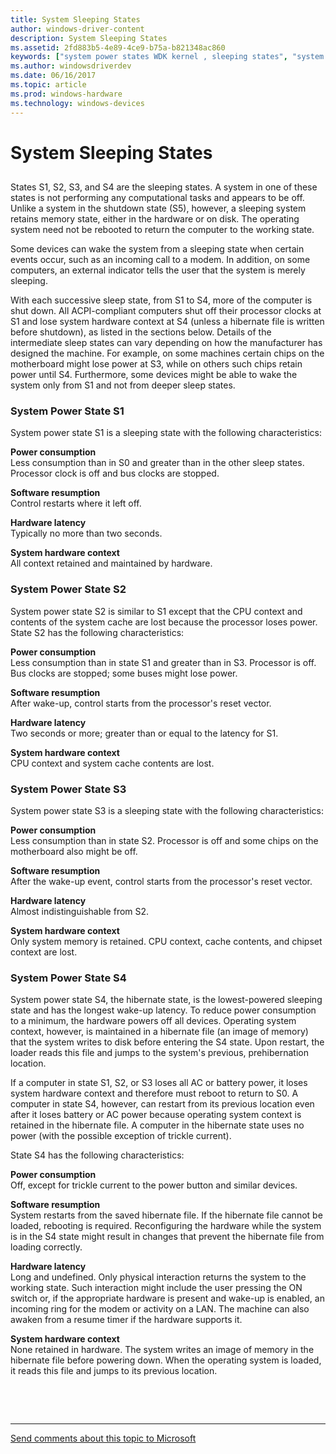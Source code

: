 ```yaml
---
title: System Sleeping States
author: windows-driver-content
description: System Sleeping States
ms.assetid: 2fd883b5-4e89-4ce9-b75a-b821348ac860
keywords: ["system power states WDK kernel , sleeping states", "system sleeping states WDK power management", "sleeping states WDK power management", "S1 WDK power management", "S2 WDK power management", "S3 WDK power management", "S4 WDK power management", "software resumption WDK power management", "resumption WDK power management", "hardware latency WDK power management", "system hardware context WDK power management", "hardware context WDK power management", "context WDK power management", "latency WDK power management"]
ms.author: windowsdriverdev
ms.date: 06/16/2017
ms.topic: article
ms.prod: windows-hardware
ms.technology: windows-devices
---
```


# System Sleeping States


## <a href="" id="ddk-system-sleeping-states-kg"></a>


States S1, S2, S3, and S4 are the sleeping states. A system in one of these states is not performing any computational tasks and appears to be off. Unlike a system in the shutdown state (S5), however, a sleeping system retains memory state, either in the hardware or on disk. The operating system need not be rebooted to return the computer to the working state.

Some devices can wake the system from a sleeping state when certain events occur, such as an incoming call to a modem. In addition, on some computers, an external indicator tells the user that the system is merely sleeping.

With each successive sleep state, from S1 to S4, more of the computer is shut down. All ACPI-compliant computers shut off their processor clocks at S1 and lose system hardware context at S4 (unless a hibernate file is written before shutdown), as listed in the sections below. Details of the intermediate sleep states can vary depending on how the manufacturer has designed the machine. For example, on some machines certain chips on the motherboard might lose power at S3, while on others such chips retain power until S4. Furthermore, some devices might be able to wake the system only from S1 and not from deeper sleep states.

### System Power State S1

System power state S1 is a sleeping state with the following characteristics:

<a href="" id="power-consumption"></a>**Power consumption**  
Less consumption than in S0 and greater than in the other sleep states. Processor clock is off and bus clocks are stopped.

<a href="" id="software-resumption"></a>**Software resumption**  
Control restarts where it left off.

<a href="" id="hardware-latency"></a>**Hardware latency**  
Typically no more than two seconds.

<a href="" id="system-hardware-context"></a>**System hardware context**  
All context retained and maintained by hardware.

### System Power State S2

System power state S2 is similar to S1 except that the CPU context and contents of the system cache are lost because the processor loses power. State S2 has the following characteristics:

<a href="" id="power-consumption"></a>**Power consumption**  
Less consumption than in state S1 and greater than in S3. Processor is off. Bus clocks are stopped; some buses might lose power.

<a href="" id="software-resumption"></a>**Software resumption**  
After wake-up, control starts from the processor's reset vector.

<a href="" id="hardware-latency"></a>**Hardware latency**  
Two seconds or more; greater than or equal to the latency for S1.

<a href="" id="system-hardware-context"></a>**System hardware context**  
CPU context and system cache contents are lost.

### System Power State S3

System power state S3 is a sleeping state with the following characteristics:

<a href="" id="power-consumption"></a>**Power consumption**  
Less consumption than in state S2. Processor is off and some chips on the motherboard also might be off.

<a href="" id="software-resumption"></a>**Software resumption**  
After the wake-up event, control starts from the processor's reset vector.

<a href="" id="hardware-latency"></a>**Hardware latency**  
Almost indistinguishable from S2.

<a href="" id="system-hardware-context"></a>**System hardware context**  
Only system memory is retained. CPU context, cache contents, and chipset context are lost.

### System Power State S4

System power state S4, the hibernate state, is the lowest-powered sleeping state and has the longest wake-up latency. To reduce power consumption to a minimum, the hardware powers off all devices. Operating system context, however, is maintained in a hibernate file (an image of memory) that the system writes to disk before entering the S4 state. Upon restart, the loader reads this file and jumps to the system's previous, prehibernation location.

If a computer in state S1, S2, or S3 loses all AC or battery power, it loses system hardware context and therefore must reboot to return to S0. A computer in state S4, however, can restart from its previous location even after it loses battery or AC power because operating system context is retained in the hibernate file. A computer in the hibernate state uses no power (with the possible exception of trickle current).

State S4 has the following characteristics:

<a href="" id="power-consumption"></a>**Power consumption**  
Off, except for trickle current to the power button and similar devices.

<a href="" id="software-resumption"></a>**Software resumption**  
System restarts from the saved hibernate file. If the hibernate file cannot be loaded, rebooting is required. Reconfiguring the hardware while the system is in the S4 state might result in changes that prevent the hibernate file from loading correctly.

<a href="" id="hardware-latency"></a>**Hardware latency**  
Long and undefined. Only physical interaction returns the system to the working state. Such interaction might include the user pressing the ON switch or, if the appropriate hardware is present and wake-up is enabled, an incoming ring for the modem or activity on a LAN. The machine can also awaken from a resume timer if the hardware supports it.

<a href="" id="system-hardware-context"></a>**System hardware context**  
None retained in hardware. The system writes an image of memory in the hibernate file before powering down. When the operating system is loaded, it reads this file and jumps to its previous location.

 

 


--------------------
[Send comments about this topic to Microsoft](mailto:wsddocfb@microsoft.com?subject=Documentation%20feedback%20%5Bkernel\kernel%5D:%20System%20Sleeping%20States%20%20RELEASE:%20%286/14/2017%29&body=%0A%0APRIVACY%20STATEMENT%0A%0AWe%20use%20your%20feedback%20to%20improve%20the%20documentation.%20We%20don't%20use%20your%20email%20address%20for%20any%20other%20purpose,%20and%20we'll%20remove%20your%20email%20address%20from%20our%20system%20after%20the%20issue%20that%20you're%20reporting%20is%20fixed.%20While%20we're%20working%20to%20fix%20this%20issue,%20we%20might%20send%20you%20an%20email%20message%20to%20ask%20for%20more%20info.%20Later,%20we%20might%20also%20send%20you%20an%20email%20message%20to%20let%20you%20know%20that%20we've%20addressed%20your%20feedback.%0A%0AFor%20more%20info%20about%20Microsoft's%20privacy%20policy,%20see%20http://privacy.microsoft.com/default.aspx. "Send comments about this topic to Microsoft")


